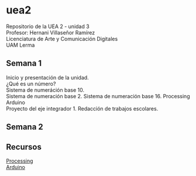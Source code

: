 # uea2
Repositorio de la UEA 2 - unidad 3  
Profesor: Hernani Villaseñor Ramírez  
Licenciatura de Arte y Comunicación Digitales  
UAM Lerma  
## Semana 1
Inicio y presentación de la unidad.  
¿Qué es un número?  
Sistema de numeráción base 10.  
Sistema de numeración base 2.
Sistema de numeración base 16.
Processing  
Arduino  
Proyecto del eje integrador 1.
Redacción de trabajos escolares.
## Semana 2
## Recursos
[Processing](https://processing.org/)  
[Arduino](https://www.arduino.cc/)  

